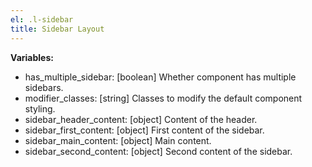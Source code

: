 ```yaml
---
el: .l-sidebar
title: Sidebar Layout
---
```


__Variables:__
* has_multiple_sidebar: [boolean] Whether component has multiple sidebars.
* modifier_classes: [string] Classes to modify the default component styling.
* sidebar_header_content: [object] Content of the header.
* sidebar_first_content: [object] First content of the sidebar.
* sidebar_main_content: [object] Main content.
* sidebar_second_content: [object] Second content of the sidebar.
